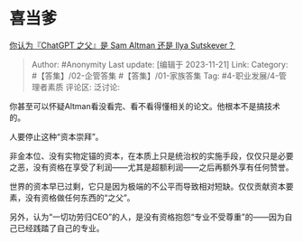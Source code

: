 # 喜当爹
[你认为『ChatGPT 之父』是 Sam Altman 还是 Ilya Sutskever？](https://www.zhihu.com/question/630824378/answer/3296263163)

> Author: #Anonymity
> Last update: [编辑于 2023-11-21]
> Link:
> Category: #【答集】/02-企管答集 #【答集】/01-家族答集
> Tag: #4-职业发展/4-管理者素质
> 评论区:
> 泛讨论:

你甚至可以怀疑Altman看没看完、看不看得懂相关的论文。他根本不是搞技术的。

人要停止这种“资本崇拜”。

非金本位、没有实物定锚的资本，在本质上只是统治权的实施手段，仅仅只是必要之恶，没有资格在享受了利润——尤其是超额利润——之后再额外享有任何赞誉。

世界的资本早已过剩，它只是因为极端的不公平而导致相对短缺。仅仅贡献资本要素，没有资格做任何东西的“之父”。

另外，认为“一切功劳归CEO”的人，是没有资格抱怨“专业不受尊重”的——因为自己已经践踏了自己的专业。
